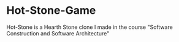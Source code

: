 # Hot-Stone-Game
Hot-Stone is a Hearth Stone clone I made in the course "Software Construction and Software Architecture"
